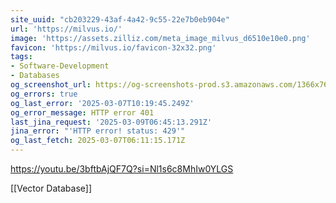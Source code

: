 ```yaml
---
site_uuid: "cb203229-43af-4a42-9c55-22e7b0eb904e"
url: 'https://milvus.io/'
image: 'https://assets.zilliz.com/meta_image_milvus_d6510e10e0.png'
favicon: 'https://milvus.io/favicon-32x32.png'
tags:
- Software-Development
- Databases
og_screenshot_url: https://og-screenshots-prod.s3.amazonaws.com/1366x768/80/false/577610f1494f292800a58bbb5f3ef67c8438a7b0f0e21421d2079103378c9956.jpeg
og_errors: true
og_last_error: '2025-03-07T10:19:45.249Z'
og_error_message: HTTP error 401
last_jina_request: '2025-03-09T06:45:13.291Z'
jina_error: "'HTTP error! status: 429'"
og_last_fetch: 2025-03-07T06:11:15.171Z
---
```

https://youtu.be/3bftbAjQF7Q?si=Nl1s6c8MhIw0YLGS

[[Vector Database]]

